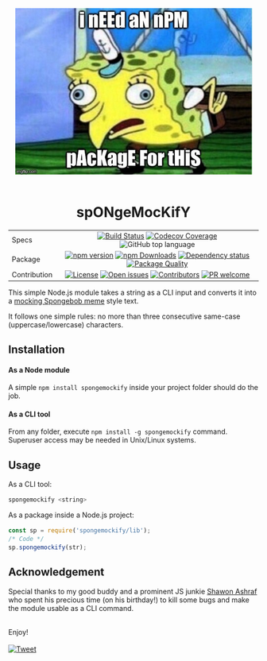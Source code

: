 <div align="center">
    <img src="https://raw.githubusercontent.com/maacpiash/spongemockify/master/meme.jpeg" alt="meme">
</div>
<br>
<h1 align="center">spONgeMocKifY</h1>

<center>
<div align="center">
<table align="center">
    <tbody>
        <tr>
            <td>Specs</td>
            <td align="center">
                <a href="https://travis-ci.org/maacpiash/spongemockify" target="_blank"><img src="https://travis-ci.org/maacpiash/spongemockify.svg?branch=master" alt="Build Status"></a>
                <a href="https://codecov.io/gh/maacpiash/spongemockify/" target="_blank"><img
                src="https://img.shields.io/codecov/c/github/maacpiash/spongemockify.svg"
                alt="Codecov Coverage"></a>
                <img src="https://img.shields.io/github/languages/top/maacpiash/spONgeMocKifY.svg?color=green&amp;style=flat"
                alt="GitHub top language">
            </td>
        </tr>
        <tr>
            <td>Package</td>
            <td align="center"><a href="https://www.npmjs.com/package/spongemockify" target="_blank"><img src="https://badge.fury.io/js/spongemockify.svg"
            alt="npm version"></a>
            <a href="https://www.npmjs.com/package/spongemockify" target="_blank"><img src="https://img.shields.io/npm/dt/spongemockify.svg"
            alt="npm Downloads"></a>
            <a href="https://david-dm.org/maacpiash/spongemockify" target="_blank"><img src="https://img.shields.io/david/maacpiash/spongemockify.svg"
            alt="Dependency status"></a>
            <a href="https://packagequality.com/#?package=spongemockify" target="_blank"><img
            src="https://npm.packagequality.com/shield/spongemockify.svg" alt="Package Quality"></a></td>
        </tr>
        <tr>
            <td>Contribution</td>
            <td align="center">
                <a href="https://github.com/maacpiash/spongemockify/blob/master/LICENSE" target="_blank"><img
            src="https://img.shields.io/github/license/maacpiash/spongemockify.svg" alt="License"></a>
            <a href="https://github.com/maacpiash/spongemockify/issues" target="_blank"><img
            src="https://img.shields.io/github/issues/maacpiash/spongemockify.svg" alt="Open issues"></a>
            <a href="https://github.com/maacpiash/spongemockify/graphs/contributors" target="_blank"><img
            src="https://img.shields.io/github/contributors/maacpiash/spongemockify.svg" alt="Contributors"></a>
            <a href="https://github.com/maacpiash/spongemockify/pulls" target="_blank"><img
            src="https://img.shields.io/badge/PRs-welcome-brightgreen.svg?style=round-square" alt="PR welcome"></a>            
            </td>
        </tr>
    </tbody>
</table>  
</div>
</center>

This simple Node.js module takes a string as a CLI input and converts it into a [mocking Spongebob meme](https://knowyourmeme.com/memes/mocking-spongebob) style text.

It follows one simple rules: no more than three consecutive same-case (uppercase/lowercase) characters.

## Installation

#### As a Node module
A simple `npm install spongemockify` inside your project folder should do the job.

#### As a CLI tool
From any folder, execute `npm install -g spongemockify` command. Superuser access may be needed in Unix/Linux systems.

## Usage
As a CLI tool:
```bash
spongemockify <string>
```

As a package inside a Node.js project:
```JavaScript
const sp = require('spongemockify/lib');
/* Code */
sp.spongemockify(str);
```

## Acknowledgement

Special thanks to my good buddy and a prominent JS junkie [Shawon Ashraf](https://github.com/ShawonAshraf) who spent his precious time (on his birthday!) to kill some bugs and make the module usable as a CLI command.
<br><br>

Enjoy! <br><br>
<a  target="_blank"
        href="https://twitter.com/intent/tweet?url=https%3A//github.com/maacpiash/spongemockify&amp;text=cHeCK%20tHIs%20Out%21"><img
            src="https://img.shields.io/badge/share-twitter-blue.svg" alt="Tweet"></a>
